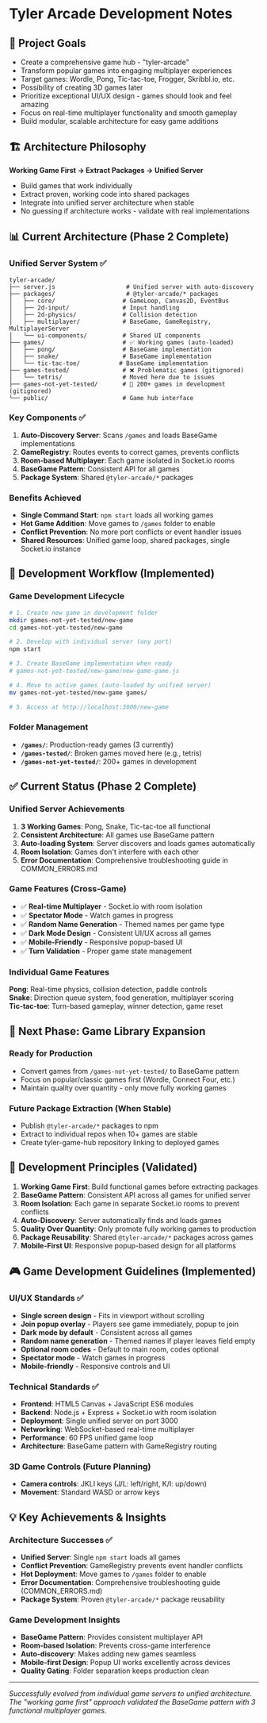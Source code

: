 # Tyler Arcade Development Notes

## 🎯 Project Goals
- Create a comprehensive game hub - "tyler-arcade"
- Transform popular games into engaging multiplayer experiences
- Target games: Wordle, Pong, Tic-tac-toe, Frogger, Skribbl.io, etc.
- Possibility of creating 3D games later
- Prioritize exceptional UI/UX design - games should look and feel amazing
- Focus on real-time multiplayer functionality and smooth gameplay
- Build modular, scalable architecture for easy game additions

## 🏗️ Architecture Philosophy

**Working Game First → Extract Packages → Unified Server**
- Build games that work individually
- Extract proven, working code into shared packages  
- Integrate into unified server architecture when stable
- No guessing if architecture works - validate with real implementations

## 📊 Current Architecture (Phase 2 Complete)

### Unified Server System ✅
```
tyler-arcade/
├── server.js                    # Unified server with auto-discovery
├── packages/                    # @tyler-arcade/* packages  
│   ├── core/                   # GameLoop, Canvas2D, EventBus
│   ├── 2d-input/               # Input handling
│   ├── 2d-physics/             # Collision detection  
│   ├── multiplayer/            # BaseGame, GameRegistry, MultiplayerServer
│   └── ui-components/          # Shared UI components
├── games/                      # ✅ Working games (auto-loaded)
│   ├── pong/                   # BaseGame implementation
│   ├── snake/                  # BaseGame implementation
│   └── tic-tac-toe/           # BaseGame implementation
├── games-tested/               # ❌ Problematic games (gitignored)
│   └── tetris/                 # Moved here due to issues
├── games-not-yet-tested/       # 🔄 200+ games in development (gitignored)
└── public/                     # Game hub interface
```

### Key Components ✅
1. **Auto-Discovery Server**: Scans `/games` and loads BaseGame implementations
2. **GameRegistry**: Routes events to correct games, prevents conflicts  
3. **Room-based Multiplayer**: Each game isolated in Socket.io rooms
4. **BaseGame Pattern**: Consistent API for all games
5. **Package System**: Shared `@tyler-arcade/*` packages

### Benefits Achieved
- **Single Command Start**: `npm start` loads all working games
- **Hot Game Addition**: Move games to `/games` folder to enable
- **Conflict Prevention**: No more port conflicts or event handler issues
- **Shared Resources**: Unified game loop, shared packages, single Socket.io instance

## 🔄 Development Workflow (Implemented)

### Game Development Lifecycle
```bash
# 1. Create new game in development folder
mkdir games-not-yet-tested/new-game
cd games-not-yet-tested/new-game

# 2. Develop with individual server (any port)
npm start  

# 3. Create BaseGame implementation when ready
# games-not-yet-tested/new-game/new-game-game.js

# 4. Move to active games (auto-loaded by unified server)
mv games-not-yet-tested/new-game games/

# 5. Access at http://localhost:3000/new-game
```

### Folder Management
- **`/games/`**: Production-ready games (3 currently)
- **`/games-tested/`**: Broken games moved here (e.g., tetris)
- **`/games-not-yet-tested/`**: 200+ games in development

## ✅ Current Status (Phase 2 Complete)

### Unified Server Achievements
1. **3 Working Games**: Pong, Snake, Tic-tac-toe all functional
2. **Consistent Architecture**: All games use BaseGame pattern
3. **Auto-loading System**: Server discovers and loads games automatically
4. **Room Isolation**: Games don't interfere with each other
5. **Error Documentation**: Comprehensive troubleshooting guide in COMMON_ERRORS.md

### Game Features (Cross-Game)
- ✅ **Real-time Multiplayer** - Socket.io with room isolation
- ✅ **Spectator Mode** - Watch games in progress
- ✅ **Random Name Generation** - Themed names per game type
- ✅ **Dark Mode Design** - Consistent UI/UX across all games
- ✅ **Mobile-Friendly** - Responsive popup-based UI
- ✅ **Turn Validation** - Proper game state management

### Individual Game Features
**Pong**: Real-time physics, collision detection, paddle controls  
**Snake**: Direction queue system, food generation, multiplayer scoring  
**Tic-tac-toe**: Turn-based gameplay, winner detection, game reset

## 🚀 Next Phase: Game Library Expansion

### Ready for Production
- Convert games from `/games-not-yet-tested/` to BaseGame pattern
- Focus on popular/classic games first (Wordle, Connect Four, etc.)
- Maintain quality over quantity - only move fully working games

### Future Package Extraction (When Stable)
- Publish `@tyler-arcade/*` packages to npm  
- Extract to individual repos when 10+ games are stable
- Create tyler-game-hub repository linking to deployed games

## 🎯 Development Principles (Validated)

1. **Working Game First**: Build functional games before extracting packages
2. **BaseGame Pattern**: Consistent API across all games for unified server  
3. **Room Isolation**: Each game in separate Socket.io rooms to prevent conflicts
4. **Auto-Discovery**: Server automatically finds and loads games
5. **Quality Over Quantity**: Only promote fully working games to production
6. **Package Reusability**: Shared `@tyler-arcade/*` packages across games
7. **Mobile-First UI**: Responsive popup-based design for all platforms

## 🎮 Game Development Guidelines (Implemented)

### UI/UX Standards ✅
- **Single screen design** - Fits in viewport without scrolling
- **Join popup overlay** - Players see game immediately, popup to join
- **Dark mode by default** - Consistent across all games
- **Random name generation** - Themed names if player leaves field empty
- **Optional room codes** - Default to main room, codes optional
- **Spectator mode** - Watch games in progress
- **Mobile-friendly** - Responsive controls and UI

### Technical Standards ✅
- **Frontend**: HTML5 Canvas + JavaScript ES6 modules
- **Backend**: Node.js + Express + Socket.io with room isolation  
- **Deployment**: Single unified server on port 3000
- **Networking**: WebSocket-based real-time multiplayer
- **Performance**: 60 FPS unified game loop
- **Architecture**: BaseGame pattern with GameRegistry routing

### 3D Game Controls (Future Planning)
- **Camera controls**: JKLI keys (J/L: left/right, K/I: up/down)
- **Movement**: Standard WASD or arrow keys

## 💡 Key Achievements & Insights

### Architecture Successes ✅
- **Unified Server**: Single `npm start` loads all games
- **Conflict Prevention**: GameRegistry prevents event handler conflicts
- **Hot Deployment**: Move games to `/games` folder to enable
- **Error Documentation**: Comprehensive troubleshooting guide (COMMON_ERRORS.md)
- **Package System**: Proven `@tyler-arcade/*` package reusability

### Game Development Insights
- **BaseGame Pattern**: Provides consistent multiplayer API
- **Room-based Isolation**: Prevents cross-game interference  
- **Auto-discovery**: Makes adding new games seamless
- **Mobile-first Design**: Popup UI works excellently across devices
- **Quality Gating**: Folder separation keeps production clean

---

*Successfully evolved from individual game servers to unified architecture. The "working game first" approach validated the BaseGame pattern with 3 functional multiplayer games.*